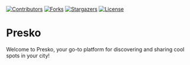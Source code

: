 [![Contributors][contributors-shield]](https://github.com/neophiles/KlimaTech/graphs/contributors)
[![Forks][forks-shield]](https://github.com/neophiles/KlimaTech/network/members)
[![Stargazers][stars-shield]](https://github.com/neophiles/KlimaTech/stargazers)
[![License][license-shield]](https://github.com/neophiles/KlimaTech/blob/main/LICENSE)


# Presko

Welcome to Presko, your go-to platform for discovering and sharing cool spots in your city!

<!-- MARKDOWN LINKS & IMAGES -->
[contributors-shield]: https://img.shields.io/github/contributors/YOUR_USERNAME/Klimatech.svg?style=for-the-badge
[forks-shield]: https://img.shields.io/github/forks/YOUR_USERNAME/Klimatech.svg?style=for-the-badge
[stars-shield]: https://img.shields.io/github/stars/YOUR_USERNAME/Klimatech.svg?style=for-the-badge
[license-shield]: https://img.shields.io/github/license/YOUR_USERNAME/Klimatech.svg?style=for-the-badge

